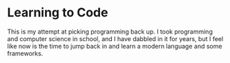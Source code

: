# Learning to Code
This is my attempt at picking programming back up.  I took programming and computer science in school, and I have dabbled in it for years, but I feel like now is the time to jump back in and learn a modern language and some frameworks.
